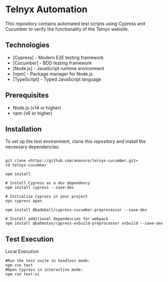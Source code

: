 # Telnyx Automation

This repository contains automated test scripts using Cypress and Cucumber to verify the functionality of the Telnyx website.

## Technologies

- [Cypress] - Modern E2E testing framework
- [Cucumber] - BDD testing framework
- [Node.js] - JavaScript runtime environment
- [npm] - Package manager for Node.js
- [TypeScript] - Typed JavaScript language

## Prerequisites

- Node.js (v14 or higher)
- npm (v6 or higher)

## Installation

To set up the test environment, clone this repository and install the necessary dependencies:

```shell

git clone <https://github.com/anavoro/telnyx-cucumber.git>
cd telnyx-cucumber

npm install

# Install Cypress as a dev dependency
npm install cypress --save-dev

# Initialize Cypress in your project
npx cypress open

npm install @badeball/cypress-cucumber-preprocessor --save-dev

# Install additional dependencies for webpack
npm install @bahmutov/cypress-esbuild-preprocessor esbuild --save-dev
```

## Test Execution

Local Execution

```shell
#Run the test suite in headless mode:
npm run test
#Open Cypress in interactive mode:
npm run test:ui
```
